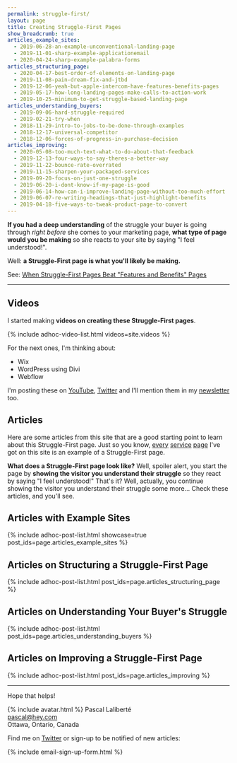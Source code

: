 ```yaml
---
permalink: struggle-first/
layout: page
title: Creating Struggle-First Pages
show_breadcrumb: true
articles_example_sites:
  - 2019-06-28-an-example-unconventional-landing-page
  - 2019-11-01-sharp-example-applicationemail
  - 2020-04-24-sharp-example-palabra-forms
articles_structuring_page:
  - 2020-04-17-best-order-of-elements-on-landing-page
  - 2019-11-08-pain-dream-fix-and-jtbd
  - 2019-12-06-yeah-but-apple-intercom-have-features-benefits-pages
  - 2019-05-17-how-long-landing-pages-make-calls-to-action-work
  - 2019-10-25-minimum-to-get-struggle-based-landing-page
articles_understanding_buyers:
  - 2019-09-06-hard-struggle-required
  - 2019-02-21-try-when
  - 2018-11-29-intro-to-jobs-to-be-done-through-examples
  - 2018-12-17-universal-competitor
  - 2018-12-06-forces-of-progress-in-purchase-decision
articles_improving:
  - 2020-05-08-too-much-text-what-to-do-about-that-feedback
  - 2019-12-13-four-ways-to-say-theres-a-better-way
  - 2019-11-22-bounce-rate-overrated
  - 2019-11-15-sharpen-your-packaged-services
  - 2019-09-20-focus-on-just-one-struggle
  - 2019-06-20-i-dont-know-if-my-page-is-good
  - 2019-06-14-how-can-i-improve-landing-page-without-too-much-effort
  - 2019-06-07-re-writing-headings-that-just-highlight-benefits
  - 2019-04-18-five-ways-to-tweak-product-page-to-convert
---
```


**If you had a deep understanding** of the struggle your buyer is going through _right before_ she comes to your marketing page, **what type of page would you be making** so she reacts to your site by saying "I feel understood!".

Well: **a Struggle-First page is what you'll likely be making.**

See: [When Struggle-First Pages Beat "Features and Benefits" Pages](/struggle-first/vs-features-benefits/)

---

## Videos

I started making **videos on creating these Struggle-First pages**.

{% include adhoc-video-list.html videos=site.videos %}

For the next ones, I'm thinking about:

* Wix
* WordPress using Divi
* Webflow

I'm posting these on [YouTube][youtube], [Twitter][twitter] and I'll mention them in my [newsletter](#be-notified) too.

[youtube]: https://www.youtube.com/channel/UCo2CttXwSgcaEmrTsALqS-A

## Articles

Here are some articles from this site that are a good starting point to learn about this Struggle-First page. Just so you know, [every](/understand) [service](/stepitup) [page](/visualize) I've got on this site is an example of a Struggle-First page.

**What does a Struggle-First page look like?** Well, spoiler alert, you start the page by **showing the visitor you understand their struggle** so they react by saying "I feel understood!" That's it? Well, actually, you continue showing the visitor you understand their struggle some more... Check these articles, and you'll see.

## Articles with Example Sites

{% include adhoc-post-list.html showcase=true post_ids=page.articles_example_sites %}

## Articles on Structuring a Struggle-First Page

{% include adhoc-post-list.html post_ids=page.articles_structuring_page %}

## Articles on Understanding Your Buyer's Struggle

{% include adhoc-post-list.html post_ids=page.articles_understanding_buyers %}

## Articles on Improving a Struggle-First Page

{% include adhoc-post-list.html post_ids=page.articles_improving %}

---

Hope that helps!

{% include avatar.html %} Pascal Laliberté  
[pascal@hey.com](mailto:pascal@hey.com)  
Ottawa, Ontario, Canada

Find me on [Twitter][twitter] or sign-up to be notified of new articles:

[twitter]: https://twitter.com/pascallaliberte

{% include email-sign-up-form.html %}
